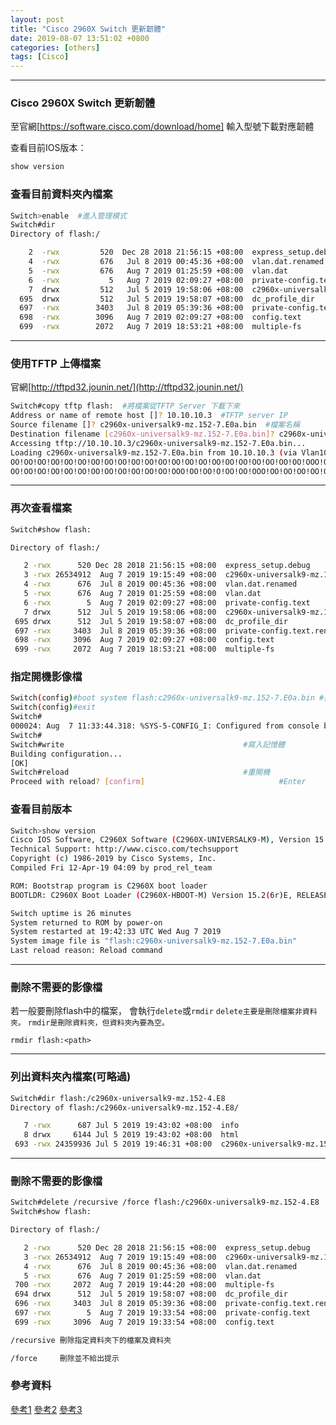 ```yaml
---
layout: post
title: "Cisco 2960X Switch 更新韌體"
date: 2019-08-07 13:51:02 +0800
categories: [others]
tags: [Cisco]
---
```


---
### Cisco 2960X Switch 更新韌體

至官網[https://software.cisco.com/download/home] 輸入型號下載對應韌體

查看目前IOS版本：

```sh
show version
```

### 查看目前資料夾內檔案

```sh
Switch>enable  #進入管理模式
Switch#dir
Directory of flash:/

    2  -rwx         520  Dec 28 2018 21:56:15 +08:00  express_setup.debug
    4  -rwx         676   Jul 8 2019 00:45:36 +08:00  vlan.dat.renamed
    5  -rwx         676   Aug 7 2019 01:25:59 +08:00  vlan.dat
    6  -rwx           5   Aug 7 2019 02:09:27 +08:00  private-config.text
    7  drwx         512   Jul 5 2019 19:58:06 +08:00  c2960x-universalk9-mz.152-4.E8 #韌體資料夾檔案
  695  drwx         512   Jul 5 2019 19:58:07 +08:00  dc_profile_dir
  697  -rwx        3403   Jul 8 2019 05:39:36 +08:00  private-config.text.renamed
  698  -rwx        3096   Aug 7 2019 02:09:27 +08:00  config.text
  699  -rwx        2072   Aug 7 2019 18:53:21 +08:00  multiple-fs


```

---

### 使用TFTP 上傳檔案

官網[http://tftpd32.jounin.net/](http://tftpd32.jounin.net/)

```sh
Switch#copy tftp flash:  #將檔案從TFTP Server 下載下來
Address or name of remote host []? 10.10.10.3  #TFTP server IP
Source filename []? c2960x-universalk9-mz.152-7.E0a.bin  #檔案名稱
Destination filename [c2960x-universalk9-mz.152-7.E0a.bin]? c2960x-universalk9-mz.152-7.E0a.bin #目的地檔案名稱
Accessing tftp://10.10.10.3/c2960x-universalk9-mz.152-7.E0a.bin...
Loading c2960x-universalk9-mz.152-7.E0a.bin from 10.10.10.3 (via Vlan10): !OO!OO!OO!OO!OO!OO!OO!OOO!OO!OO!O!OO!OO!OOO!OO!OO!OO!
OO!OO!OO!OO!OO!OO!OO!OO!OO!OO!OO!OO!OO!OO!OO!OO!OO!OO!OO!OO!OO!OO!OOO!OO!OO!O!OO!OO!OOO!OO!OO!OO!OO!OO!OO!OO!OO!OO!OO!OO!OO!OO!
OO!OO!OO!OO!OO!OO!OO!OO!OO!OO!OO!OO!OOO!OO!OO!O!OO!OO!OOO!OO!OO!OO!OO!OO!OO!OO!OO!OO!OO!OO!OO!OO!OO!OO!OO!OO!OO!OO!OO!OO!OO!OO!OO!OOO!O

```

---

### 再次查看檔案

```sh
Switch#show flash:

Directory of flash:/

   2 -rwx      520 Dec 28 2018 21:56:15 +08:00  express_setup.debug
   3 -rwx 26534912  Aug 7 2019 19:15:49 +08:00  c2960x-universalk9-mz.152-7.E0a.bin #新韌體
   4 -rwx      676  Jul 8 2019 00:45:36 +08:00  vlan.dat.renamed
   5 -rwx      676  Aug 7 2019 01:25:59 +08:00  vlan.dat
   6 -rwx        5  Aug 7 2019 02:09:27 +08:00  private-config.text
   7 drwx      512  Jul 5 2019 19:58:06 +08:00  c2960x-universalk9-mz.152-4.E8  #舊韌體
 695 drwx      512  Jul 5 2019 19:58:07 +08:00  dc_profile_dir
 697 -rwx     3403  Jul 8 2019 05:39:36 +08:00  private-config.text.renamed
 698 -rwx     3096  Aug 7 2019 02:09:27 +08:00  config.text
 699 -rwx     2072  Aug 7 2019 18:53:21 +08:00  multiple-fs

  ```

### 指定開機影像檔

```sh
Switch(config)#boot system flash:c2960x-universalk9-mz.152-7.E0a.bin #指定開機影像檔
Switch(config)#exit
Switch#
000024: Aug  7 11:33:44.318: %SYS-5-CONFIG_I: Configured from console by console
Switch#
Switch#write										#寫入記憶體
Building configuration...
[OK]
Switch#reload										#重開機
Proceed with reload? [confirm]								#Enter
```

### 查看目前版本

```sh
Switch>show version
Cisco IOS Software, C2960X Software (C2960X-UNIVERSALK9-M), Version 15.2(7)E0a, RELEASE SOFTWARE (fc1)	#目前版本
Technical Support: http://www.cisco.com/techsupport
Copyright (c) 1986-2019 by Cisco Systems, Inc.
Compiled Fri 12-Apr-19 04:09 by prod_rel_team

ROM: Bootstrap program is C2960X boot loader
BOOTLDR: C2960X Boot Loader (C2960X-HBOOT-M) Version 15.2(6r)E, RELEASE SOFTWARE (fc1)

Switch uptime is 26 minutes
System returned to ROM by power-on
System restarted at 19:42:33 UTC Wed Aug 7 2019
System image file is "flash:c2960x-universalk9-mz.152-7.E0a.bin"		#目前載入韌體檔案名稱
Last reload reason: Reload command

```

---

### 刪除不需要的影像檔

若一般要刪除flash中的檔案，
會執行`delete`或`rmdir`
`delete主要是刪除檔案非資料夾。`
`rmdir是刪除資料夾，但資料夾內要為空。`

`rmdir flash:<path>`

---

### 列出資料夾內檔案(可略過)

```sh
Switch#dir flash:/c2960x-universalk9-mz.152-4.E8
Directory of flash:/c2960x-universalk9-mz.152-4.E8/

   7 -rwx      687 Jul 5 2019 19:43:02 +08:00  info
   8 drwx     6144 Jul 5 2019 19:43:02 +08:00  html
 693 -rwx 24359936 Jul 5 2019 19:46:31 +08:00  c2960x-universalk9-mz.152-4.E8.bin


```


---


### 刪除不需要的影像檔


```sh
Switch#delete /recursive /force flash:/c2960x-universalk9-mz.152-4.E8
Switch#show flash:

Directory of flash:/

   2 -rwx      520 Dec 28 2018 21:56:15 +08:00  express_setup.debug
   3 -rwx 26534912  Aug 7 2019 19:15:49 +08:00  c2960x-universalk9-mz.152-7.E0a.bin	#新的韌體名稱
   4 -rwx      676  Jul 8 2019 00:45:36 +08:00  vlan.dat.renamed
   5 -rwx      676  Aug 7 2019 01:25:59 +08:00  vlan.dat
 700 -rwx     2072  Aug 7 2019 19:44:20 +08:00  multiple-fs
 694 drwx      512  Jul 5 2019 19:58:07 +08:00  dc_profile_dir
 696 -rwx     3403  Jul 8 2019 05:39:36 +08:00  private-config.text.renamed
 697 -rwx        5  Aug 7 2019 19:33:54 +08:00  private-config.text
 699 -rwx     3096  Aug 7 2019 19:33:54 +08:00  config.text

/recursive 刪除指定資料夾下的檔案及資料夾

/force     刪除並不給出提示
```

### 參考資料
[參考1](https://a46087.pixnet.net/blog/post/34496413-%E3%80%90cisco%E3%80%91%E5%88%AA%E9%99%A4flash%E4%B8%AD%E8%B3%87%E6%96%99%E5%A4%BE)
[參考2](https://david50.pixnet.net/blog/post/45253824-%5B%E7%AD%86%E8%A8%98%5Dcisco%E5%9F%BA%E6%9C%AC%E6%8C%87%E4%BB%A4-tftp%E5%82%99%E4%BB%BD%E8%88%87%E9%82%84%E5%8E%9F)
[參考3](https://www.cyut.edu.tw/~ywfan/201109ios/lab4.5.4TFTP_upgrade_ios.pdf)